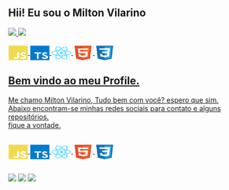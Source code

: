   ## Hii! Eu sou o Milton Vilarino
 <div>
  <a href="https://github.com/miltonvilarino">
     <img height="180em" src="https://github-readme-stats.vercel.app/api?username=miltonvilarino&show_icons=true&theme=dracula&include_all_commits=true&count_private=true"/>
  <img height="180em" src="https://github-readme-stats.vercel.app/api/top-langs/?username=miltonvilarino&layout=compact&langs_count=7&theme=dracula"/>
 
<div style="display: inline_block"><br>
  <img align="center" alt="Milton-Js" height="30" width="40" src="https://raw.githubusercontent.com/devicons/devicon/master/icons/javascript/javascript-plain.svg">
  <img align="center" alt="Milton-Ts" height="30" width="40" src="https://raw.githubusercontent.com/devicons/devicon/master/icons/typescript/typescript-plain.svg">
  <img align="center" alt="Milton-React" height="30" width="40" src="https://raw.githubusercontent.com/devicons/devicon/master/icons/react/react-original.svg">
  <img align="center" alt="Milton-HTML" height="30" width="40" src="https://raw.githubusercontent.com/devicons/devicon/master/icons/html5/html5-original.svg">
  <img align="center" alt="Milton-CSS" height="30" width="40" src="https://raw.githubusercontent.com/devicons/devicon/master/icons/css3/css3-original.svg">
</div>
  
  ##

## Bem vindo ao meu Profile.</br>
  Me chamo Milton Vilarino, Tudo bem com você? espero que sim.</br>
  Abaixo encontram-se minhas redes sociais para contato e alguns repositórios.</br>
  fique a vontade.</br>
 <div>
  <a href="https://github.com/Miltonvilarino">
 
<div style="display: inline_block"><br>
  <img align="center" alt="Milton-Js" height="30" width="40" src="https://raw.githubusercontent.com/devicons/devicon/master/icons/javascript/javascript-plain.svg">
  <img align="center" alt="Milton-Ts" height="30" width="40" src="https://raw.githubusercontent.com/devicons/devicon/master/icons/typescript/typescript-plain.svg">
  <img align="center" alt="Milton-React" height="30" width="40" src="https://raw.githubusercontent.com/devicons/devicon/master/icons/react/react-original.svg">
  <img align="center" alt="Milton-HTML" height="30" width="40" src="https://raw.githubusercontent.com/devicons/devicon/master/icons/html5/html5-original.svg">
  <img align="center" alt="Milton-CSS" height="30" width="40" src="https://raw.githubusercontent.com/devicons/devicon/master/icons/css3/css3-original.svg">
</div>
  
  ##
  
  <a href="https://www.instagram.com/miltonvilarino/" target="_blank"><img src="https://img.shields.io/badge/-Instagram-%23E4405F?style=for-the-badge&logo=instagram&logoColor=white" target="_blank"></a>
  <a href = "mailto: miltonvilarino@gmail.com"><img src="https://img.shields.io/badge/-Gmail-%23333?style=for-the-badge&logo=gmail&logoColor=white" target="_blank"></a>
  <a href="https://www.linkedin.com/in/miltonvilarinonetto/" target="_blank"><img src="https://img.shields.io/badge/-LinkedIn-%230077B5?style=for-the-badge&logo=linkedin&logoColor=white" target="_blank"></a> 

